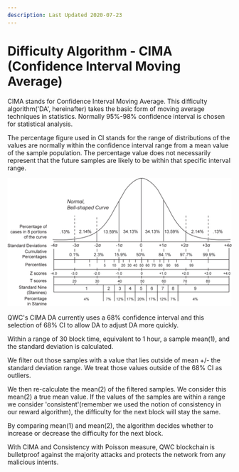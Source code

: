 ```yaml
---
description: Last Updated 2020-07-23
---
```


# Difficulty Algorithm - CIMA \(Confidence Interval Moving Average\)

CIMA stands for Confidence Interval Moving Average. This difficulty algorithm\('DA', hereinafter\) takes the basic form of moving average techniques in statistics. Normally 95%-98% confidence interval is chosen for statistical analysis. 

The percentage figure used in CI stands for the range of distributions of the values are normally within the confidence interval range from a mean value of the sample population. The percentage value does not necessarily represent that the future samples are likely to be within that specific interval range.

![A bell-shaped distribution curve diagram with confidence interval from Wikipedia](../../.gitbook/assets/normal_distribution_and_scales.gif)

QWC's CIMA DA currently uses a 68% confidence interval and this selection of 68% CI to allow DA to adjust DA more quickly.

Within a range of 30 block time, equivalent to 1 hour, a sample mean\(1\), and the standard deviation is calculated.

We filter out those samples with a value that lies outside of mean +/- the standard deviation range. We treat those values outside of the 68% CI as outliers.

We then re-calculate the mean\(2\) of the filtered samples. We consider this mean\(2\) a true mean value. If the values of the samples are within a range we consider 'consistent'\(remember we used the notion of consistency in our reward algorithm\), the difficulty for the next block will stay the same.

By comparing mean\(1\) and mean\(2\), the algorithm decides whether to increase or decrease the difficulty for the next block.

With CIMA and Consistency with Poisson measure, QWC blockchain is bulletproof against the majority attacks and protects the network from any malicious intents. 

 

